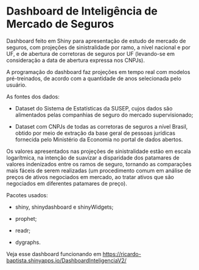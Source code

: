 # Dashboard de Inteligência de Mercado de Seguros

Dashboard feito em Shiny para apresentação de estudo de mercado de seguros, com projeções de sinistralidade por ramo, a nível nacional e por UF, e de abertura de corretoras de seguros por UF (levando-se em consideração a data de abertura expressa nos CNPJs).

A programação do dashboard faz projeções em tempo real com modelos pré-treinados, de acordo com a quantidade de anos selecionada pelo usuário.

As fontes dos dados:

-   Dataset do Sistema de Estatísticas da SUSEP, cujos dados são alimentados pelas companhias de seguro do mercado supervisionado;

-   Dataset com CNPJs de todas as corretoras de seguros a nível Brasil, obtido por meio de extração da base geral de pessoas jurídicas fornecida pelo Ministério da Economia no portal de dados abertos.

Os valores apresentados nas projeções de sinistralidade estão em escala logarítmica, na intenção de suavizar a disparidade dos patamares de valores indenizados entre os ramos de seguro, tornando as comparações mais fáceis de serem realizadas (um procedimento comum em análise de preços de ativos negociados em mercado, ao tratar ativos que são negociados em diferentes patamares de preço).

Pacotes usados:

-   shiny, shinydashboard e shinyWidgets;

-   prophet;

-   readr;

-   dygraphs.

Veja esse dashboard funcionando em <https://ricardo-baptista.shinyapps.io/DashboardInteligenciaV2/>
